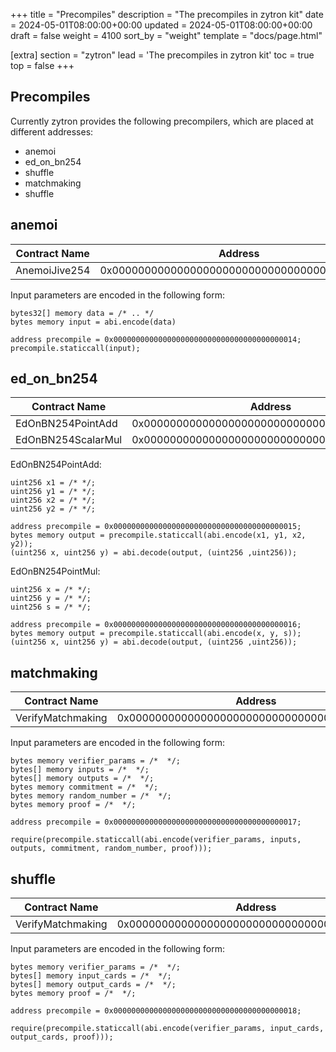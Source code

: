+++
title = "Precompiles"
description = "The precompiles in zytron kit"
date = 2024-05-01T08:00:00+00:00
updated = 2024-05-01T08:00:00+00:00
draft = false
weight = 4100
sort_by = "weight"
template = "docs/page.html"

[extra]
section = "zytron"
lead = 'The precompiles in zytron kit'
toc = true
top = false
+++

## Precompiles

Currently zytron provides the following precompilers, which are placed at different addresses:

- anemoi
- ed_on_bn254
- shuffle
- matchmaking
- shuffle

## anemoi

| Contract Name | Address |
| - | - |
| AnemoiJive254 | 0x00000000000000000000000000000000000000014 |

Input parameters are encoded in the following form:

```solidity
bytes32[] memory data = /* .. */
bytes memory input = abi.encode(data)

address precompile = 0x00000000000000000000000000000000000000014;
precompile.staticcall(input);
```

## ed_on_bn254

| Contract Name | Address |
| - | - |
| EdOnBN254PointAdd | 0x00000000000000000000000000000000000000015 |
| EdOnBN254ScalarMul | 0x00000000000000000000000000000000000000016 |


EdOnBN254PointAdd:

```solidity
uint256 x1 = /* */;
uint256 y1 = /* */;
uint256 x2 = /* */;
uint256 y2 = /* */;

address precompile = 0x00000000000000000000000000000000000000015;
bytes memory output = precompile.staticcall(abi.encode(x1, y1, x2, y2));
(uint256 x, uint256 y) = abi.decode(output, (uint256 ,uint256));
```

EdOnBN254PointMul:

```solidity
uint256 x = /* */;
uint256 y = /* */;
uint256 s = /* */;

address precompile = 0x00000000000000000000000000000000000000016;
bytes memory output = precompile.staticcall(abi.encode(x, y, s));
(uint256 x, uint256 y) = abi.decode(output, (uint256 ,uint256));
```

## matchmaking

| Contract Name | Address |
| - | - |
| VerifyMatchmaking | 0x00000000000000000000000000000000000000017 |

Input parameters are encoded in the following form:

```solidity
bytes memory verifier_params = /*  */;
bytes[] memory inputs = /*  */;
bytes[] memory outputs = /*  */;
bytes memory commitment = /*  */;
bytes memory random_number = /*  */;
bytes memory proof = /*  */;

address precompile = 0x00000000000000000000000000000000000000017;

require(precompile.staticcall(abi.encode(verifier_params, inputs, outputs, commitment, random_number, proof)));
```

## shuffle

| Contract Name | Address |
| - | - |
| VerifyMatchmaking | 0x00000000000000000000000000000000000000018 |

Input parameters are encoded in the following form:

```solidity
bytes memory verifier_params = /*  */;
bytes[] memory input_cards = /*  */;
bytes[] memory output_cards = /*  */;
bytes memory proof = /*  */;

address precompile = 0x00000000000000000000000000000000000000018;

require(precompile.staticcall(abi.encode(verifier_params, input_cards, output_cards, proof)));
```
